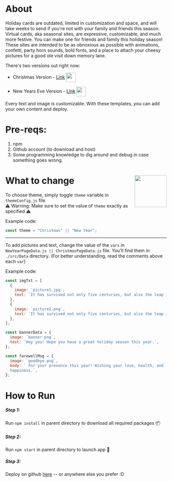 # About

Holiday cards are outdated, limited in customization and space, and will take weeks to send if you're not with your family and friends this season. Virtual cards, aka seasonal sites, are expressive, customizable, and much more festive. You can make one for friends and family this holiday season! These sites are intended to be as obnoxious as possible with animations, confetti, party horn sounds, bold fonts, and a place to attach your cheesy pictures for a good ole visit down memory lane.

There's two versions out right now:

- Christmas Version - [Link](https://christmas-site.web.app/)  <img src="https://freepngimg.com/download/christmas/26196-6-christmas-stocking.png" width="30" align="center">

- New Years Eve Version - [Link](https://new-year-site.web.app/) <img src="https://encrypted-tbn0.gstatic.com/images?q=tbn:ANd9GcR6dqj6A2VfPLyXHuTGCnXcrt5I0jIhfR2NBQ&usqp=CAU" width="30" align="center">

Every text and image is customizable. With these templates, you can add your own content and deploy.

# Pre-reqs:

1. npm
2. Github account (to download and host)
3. Some programming knowledge to dig around and debug in case something goes wrong.

# What to change <img src="https://media.giphy.com/media/6vj5quVNRhoQw/giphy.gif" align="right" width="100">

To choose theme, simply toggle `theme` variable in `themeConfig.js` file.<br/>
⚠️ Warning: Make sure to set the value of `theme` exactly as specified ⚠️

Example code:

```javascript
const theme = "Christmas" || "New Year";
```

---

To add pictures and text, change the value of the `vars` in `NewYearPageData.js || ChristmasPageData.js` file. You'll find them in `./src/Data` directory. (For better understanding, read the comments above each `var`)

Example code:

```javascript
const imgTxt = [
  {
    image: `picture1.jpg`,
    text: `It has survived not only five centuries, but also the leap into electronic typesetting...`,
  },
  {
    image: `picture2.png`,
    text: `It has survived not only five centuries, but also the leap into electronic typesetting...`,
  },
];

const bannerData = {
  image: `banner.png`,
  text: `Hey you! Hope you have a great holiday season this year.`,
};

const farewellMsg = {
  image: `goodbye.png`,
  body: ` For your presence this year! Wishing your love, health, and
  happiness.`,
};
```

# How to Run

##### Step 1:

Run `npm install` in parent directory to download all required packages 📦

##### Step 2:

Run `npm start` in parent directory to launch app 🚀

##### Step 3:

Deploy on github [here](https://dev.to/yuribenjamin/how-to-deploy-react-app-in-github-pages-2a1f) -- or anywhere else you prefer :D
